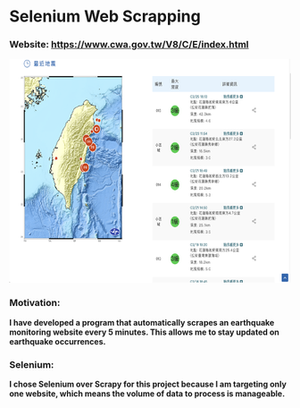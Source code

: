 # Selenium Web Scrapping
### Website: https://www.cwa.gov.tw/V8/C/E/index.html
 <img src="website_image.png" alt="Example Image" title="An example image" width="700" height="400" />

### Motivation:
**I have developed a program that automatically scrapes an earthquake monitoring website every 5 minutes. This allows me to stay updated on earthquake occurrences.**

### Selenium:

**I chose Selenium over Scrapy for this project because I am targeting only one website, which means the volume of data to process is manageable.**
